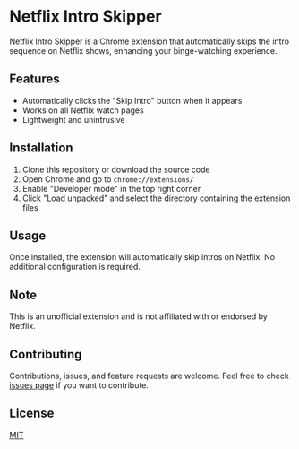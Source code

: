 # Netflix Intro Skipper

Netflix Intro Skipper is a Chrome extension that automatically skips the intro sequence on Netflix shows, enhancing your binge-watching experience.

## Features

- Automatically clicks the "Skip Intro" button when it appears
- Works on all Netflix watch pages
- Lightweight and unintrusive

## Installation

1. Clone this repository or download the source code
2. Open Chrome and go to `chrome://extensions/`
3. Enable "Developer mode" in the top right corner
4. Click "Load unpacked" and select the directory containing the extension files

## Usage

Once installed, the extension will automatically skip intros on Netflix. No additional configuration is required.

## Note

This is an unofficial extension and is not affiliated with or endorsed by Netflix.

## Contributing

Contributions, issues, and feature requests are welcome. Feel free to check [issues page](link-to-your-issues-page) if you want to contribute.

## License

[MIT](link-to-your-license-file)
